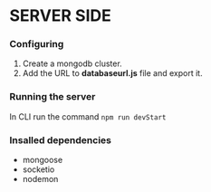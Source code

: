 # SERVER SIDE
### Configuring
1. Create a mongodb cluster.
1. Add the URL to **databaseurl.js** file and export it.

### Running the server
In CLI run the command `npm run devStart`

### Insalled dependencies
- mongoose
- socketio
- nodemon